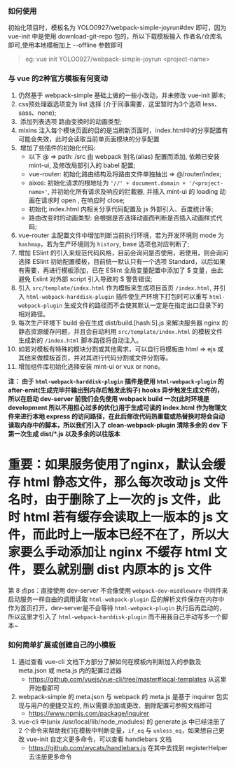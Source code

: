 ﻿### 如何使用

初始化项目时，模板名为 YOLO0927/webpack-simple-joyrun#dev 即可，因为 vue-init 中是使用 download-git-repo 包的，所以下载模板输入 作者名/仓库名 即可,使用本地模板加上 --offline 参数即可
> eg: vue init YOLO0927/webpack-simple-joyrun \<project-name\>   


### 与 vue 的2种官方模板有何变动
1.  仍然基于 webpack-simple 基础上做的一些小改动，并未修改 vue-init 脚本;
2.  css预处理器选项变为 list 选择 (介于同事需要，这里暂时为3个选项 less、sass、none);
3.  添加列表选项 路由变换时的动画类型;
4.  mixins 注入每个模块页面的目的是当刷新页面时，index.html中的分享配置有可能会失效，此时会读取当前单页面模块的分享配置
5.  增加了些插件的初始化代码:
    + 以下 @ => path: /src 由 webpack 别名(alias) 配置而添加, 依赖已安装 mint-ui, 及修改局部引入的 babel 配置;
    + vue-router: 初始化路由结构及将路由文件单独抽出 => @/router/index;
    + aixos: 初始化请求的根地址为 `'//' + document.domain + '/<project-name>'`, 并初始化所有请求及响应的拦截器, 并插入 mint-ui 的 loading 动画在请求时 open , 在响应时 close;
    + 初始化 index.html 内相关分享代码配置及 js 外部引入、百度统计等;
    + 路由改变时的动画类型: 会根据是否选择动画而判断是否插入动画样式代码;
6.  vue-router 主配置文件中增加判断当前执行环境，若为开发环境则 mode 为 `hashmap`，若为生产环境则为 `history`, base 选项也对应判断了;
7.  增加 ESlint 的引入来规范代码风格，目前会询问是否使用，若使用，则会询问选择 ESlint 初始配置模板，目前统一默认只有一个选项 Standard，以后如果有需要，再进行模板添加，已在 ESlint 全局变量配置中添加了 $ 变量，由此避免 Eslint 对外部 script 引入导致的 $ 警告错误;
8.  引入 `src/template/index.html` 作为模板来生成项目首页 `/index.html`, 并引入 `html-webpack-harddisk-plugin` 插件使生产环境下打包时可以重写 `html-webpack-plugin` 生成文件的路径而不会使其默认一定是在指定出口目录下的相对路径。
9.  每次生产环境下 build 会在生成 dist/build.[hash:5].js 来解决服务器 nginx 的静态资源缓存问题，并且会自动利用 `src/template/index.html` 的模板文件生成新的 `/index.html` 脚本路径将自动注入。
10. 如若对模板有特殊的模块分割或其他需求，可以自行将模板由 html => ejs 或其他来做模板首页，并对其进行代码分割或文件分割等。
11. 增加组件库初始化选择安装 mint-ui or vux or none。

**注： 由于 `html-webpack-harddisk-plugin` 插件是使用 `html-webpack-plugin` 的 after-emit(生成完毕并输出到内存后触发此钩子) hooks 异步触发生成文件的，所以在启动 dev-server 前我们会先使用 webpack build 一次(此时环境是 development 所以不用担心过多的优化)用于生成可读的 index.html 作为物理文件来进行本地 express 的访问路径，在此后修改代码热重载或热替换时将会自动读取内存中的脚本，所以我们引入了 clean-webpack-plugin 清除多余的 dev 下第一次生成 dist/*.js 以及多余的以往版本**

**重要：如果服务使用了nginx，默认会缓存 html 静态文件，那么每次改动 js 文件名时，由于删除了上一次的 js 文件，此时 html 若有缓存会读取上一版本的 js 文件，而此时上一版本已经不在了，所以大家要么手动添加让 nginx 不缓存 html 文件，要么就别删 dist 内原本的 js 文件**
=======

  第 8 点ps：直接使用 dev-server 不会像使用 `webpack-dev-middleware` 中间件来启动服务一样自由的调用读取 `html-webpack-plugin` 后的解析文件保存在内存中作为首页打开，dev-server是不会等待 `html-webpack-plugin` 执行后再启动的，所以这里才引入了 `html-webpack-harddisk-plugin` 而不用我自己手动写多一个脚本~

### 如何简单扩展或创建自己的小模板
1. 通过查看 vue-cli 文档下方部分了解如何在模板内判断加入的参数及 meta.json 或 meta.js 内的配置过滤器
   + https://github.com/vuejs/vue-cli/tree/master#local-templates 从这里开始看即可
2. webpack-simple 的 meta.json 与 webpack 的 meta.js 是基于 inquirer 包实现与用户的便捷交互的, 所以需要添加或更改、删除配置可参照文档即可
   + https://www.npmjs.com/package/inquirer
3. vue-cli 中(unix /usr/local/lib/node_modules) 的 generate.js 中已经注册了 2 个命令来帮助我们在模板中判断变量，`if_eq` 与 `unless_eq`，如果想自己更改 vue-init 自定义更多命令，可以查看 handlebars 文档
   + https://github.com/wycats/handlebars.js 在其中去找到 registerHelper 去注册更多命令
